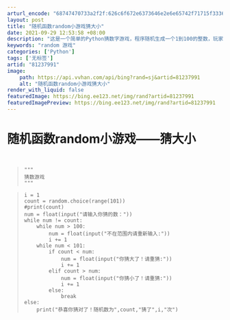```yaml
---
arturl_encode: "68747470733a2f2f:626c6f672e6373646e2e6e65742f71715f3336343138323432:2f61727469636c652f64657461696c732f3831323337393931"
layout: post
title: "随机函数random小游戏猜大小"
date: 2021-09-29 12:53:58 +08:00
description: "这是一个简单的Python猜数字游戏，程序随机生成一个1到100的整数，玩家输入猜测的数字，通过提示"
keywords: "random 游戏"
categories: ['Python']
tags: ['无标签']
artid: "81237991"
image:
    path: https://api.vvhan.com/api/bing?rand=sj&artid=81237991
    alt: "随机函数random小游戏猜大小"
render_with_liquid: false
featuredImage: https://bing.ee123.net/img/rand?artid=81237991
featuredImagePreview: https://bing.ee123.net/img/rand?artid=81237991
---
```


# 随机函数random小游戏——猜大小

```
 
```

> ```
> """
> 猜数游戏
> """
> ```

> ```
> i = 1
> count = random.choice(range(101))
> #print(count)
> num = float(input("请输入你猜的数："))
> while num != count:
>     while num > 100:
>         num = float(input("不在范围内请重新输入:"))
>         i += 1
>     while num < 101:
>         if count < num:
>             num = float(input("你猜大了！请重猜:"))
>             i += 1
>         elif count > num:
>             num = float(input("你猜小了！请重猜:"))
>             i += 1
>         else:
>             break
> else:
>     print("恭喜你猜对了！随机数为",count,"猜了",i,"次")
> ```